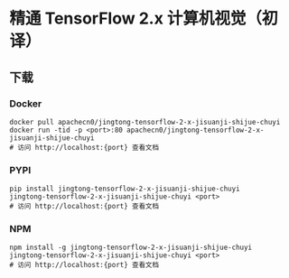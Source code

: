 # 精通 TensorFlow 2.x 计算机视觉（初译）

## 下载

### Docker

```
docker pull apachecn0/jingtong-tensorflow-2-x-jisuanji-shijue-chuyi
docker run -tid -p <port>:80 apachecn0/jingtong-tensorflow-2-x-jisuanji-shijue-chuyi
# 访问 http://localhost:{port} 查看文档
```

### PYPI

```
pip install jingtong-tensorflow-2-x-jisuanji-shijue-chuyi
jingtong-tensorflow-2-x-jisuanji-shijue-chuyi <port>
# 访问 http://localhost:{port} 查看文档
```

### NPM

```
npm install -g jingtong-tensorflow-2-x-jisuanji-shijue-chuyi
jingtong-tensorflow-2-x-jisuanji-shijue-chuyi <port>
# 访问 http://localhost:{port} 查看文档
```